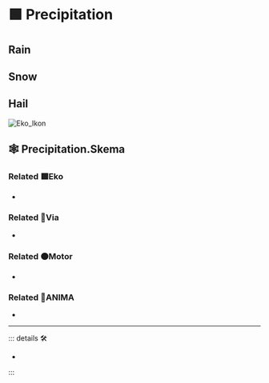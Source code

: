 # 🟩  <ekos>Precipitation</ekos>

## Rain

## Snow

## Hail

![Eko_Ikon](/Ikon/Ekos_Ikon.png)

## 🕸 Precipitation.Skema

### Related 🟩<ekos>Eko</ekos>

-

### Related 🔻<via>Via</via>

-

### Related 🟠<motor>Motor</motor>

-

### Related 💜<anima>ANIMA</anima>

-

---

<!-- =================================================== -->
<!-- =================================================== -->
<!-- =================================================== -->
<!-- =================================================== -->
<!-- =================================================== -->
::: details 🛠

-

:::
